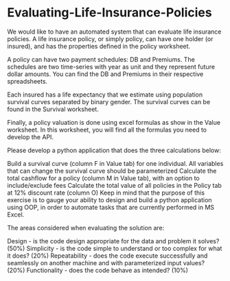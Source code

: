 # Evaluating-Life-Insurance-Policies

We would like to have an automated system that can evaluate life insurance policies. A life insurance policy, or simply policy, can have one holder (or insured), and has the properties defined in the policy worksheet.

A policy can have two payment schedules: DB and Premiums. The schedules are two time-series with year as unit and they represent future dollar amounts. You can find the DB and Premiums in their respective spreadsheets.

Each insured has a life expectancy that we estimate using population survival curves separated by binary gender. The survival curves can be found in the Survival worksheet.

Finally, a policy valuation is done using excel formulas as show in the Value worksheet. In this worksheet, you will find all the formulas you need to develop the API.

Please develop a python application that does the three calculations below:

Build a survival curve (column F in Value tab) for one individual. All variables that can change the survival curve should be parameterized
Calculate the total cashflow for a policy (column M in Value tab), with an option to include/exclude fees
Calculate the total value of all policies in the Policy tab at 12% discount rate (column O)
Keep in mind that the purpose of this exercise is to gauge your ability to design and build a python application using OOP, in order to automate tasks that are currently performed in MS Excel.

The areas considered when evaluating the solution are:

Design - is the code design appropriate for the data and problem it solves? (50%)
Simplicity - is the code simple to understand or too complex for what it does? (20%)
Repeatability - does the code execute successfully and seamlessly on another machine and with parameterized input values? (20%)
Functionality - does the code behave as intended? (10%)
